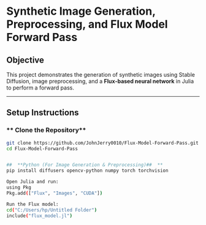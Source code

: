 # **Synthetic Image Generation, Preprocessing, and Flux Model Forward Pass**

##  Objective  
This project demonstrates the generation of synthetic images using Stable Diffusion, image preprocessing, and a **Flux-based neural network** in Julia to perform a forward pass.  

---

##  **Setup Instructions**  

### ** Clone the Repository**  
```bash
git clone https://github.com/JohnJerry0010/Flux-Model-Forward-Pass.git
cd Flux-Model-Forward-Pass


##  **Python (For Image Generation & Preprocessing)##  **
pip install diffusers opencv-python numpy torch torchvision

Open Julia and run:
using Pkg
Pkg.add(["Flux", "Images", "CUDA"])

Run the Flux model:
cd("C:/Users/hp/Untitled Folder")
include("flux_model.jl")



